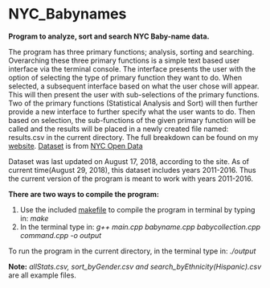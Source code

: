 # NYC_Babynames
**Program to analyze, sort and search NYC Baby-name data.**

The program has three primary functions; analysis, sorting and searching. Overarching these three primary functions is a simple text based user interface via the terminal console. The interface presents the user with the option of selecting the type of primary function they want to do. When selected, a subsequent interface based on what the user chose will appear. This will then present the user with sub-selections of the primary functions. Two of the primary functions (Statistical Analysis and Sort) will then further provide a new interface to further specify what the user wants to do. Then based on selection, the sub-functions of the given primary function will be called and the results will be placed in a newly created file named: results.csv in the current directory. The full breakdown can be found on my [website](https://orinsingh.com/nyc_babynames/).
[Dataset](https://data.cityofnewyork.us/Health/Popular-Baby-Names/25th-nujf) is from [NYC Open Data](https://opendata.cityofnewyork.us)

Dataset was last updated on August 17, 2018, according to the site.
As of current time(August 29, 2018), this dataset includes years 2011-2016.
Thus the current version of the program is meant to work with years 2011-2016.

**There are two ways to compile the program:**
1. Use the included [makefile](https://github.com/OrinSingh/NYC_Babynames/blob/master/Makefile) to compile the program in terminal by typing in: *make*
2. In the terminal type in: *g++ main.cpp babyname.cpp babycollection.cpp command.cpp -o output*

To run the program in the current directory, in the terminal type in: *./output*

**Note:** *allStats.csv, sort_byGender.csv and search_byEthnicity(Hispanic).csv* are all example files.
